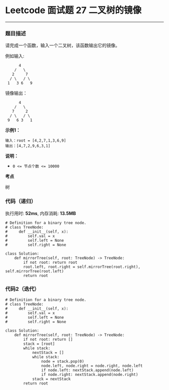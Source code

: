 # Leetcode 面试题 27 二叉树的镜像
***
### 题目描述

请完成一个函数，输入一个二叉树，该函数输出它的镜像。

例如输入:

          4
        /   \
       2     7
      / \   / \
     1   3 6   9
镜像输出：

          4
        /   \
       7     2
      / \   / \
     9   6 3   1
     

**示例1：**    

	输入：root = [4,2,7,1,3,6,9]
	输出：[4,7,2,9,6,3,1]


**说明：**

* `0 <= 节点个数 <= 10000`


**考点**

树


### 代码（递归）
执行用时: **52ms**, 内存消耗: **13.5MB**

```
# Definition for a binary tree node.
# class TreeNode:
#     def __init__(self, x):
#         self.val = x
#         self.left = None
#         self.right = None

class Solution:
    def mirrorTree(self, root: TreeNode) -> TreeNode:        
        if not root: return root       
        root.left, root.right = self.mirrorTree(root.right), self.mirrorTree(root.left)
        return root
```

### 代码2（迭代）

```
# Definition for a binary tree node.
# class TreeNode:
#     def __init__(self, x):
#         self.val = x
#         self.left = None
#         self.right = None

class Solution:
    def mirrorTree(self, root: TreeNode) -> TreeNode:
        if not root: return []
        stack = [root]
        while stack:
            nextStack = []
            while stack:
                node = stack.pop(0)
                node.left, node.right = node.right, node.left
                if node.left: nextStack.append(node.left)
                if node.right: nextStack.append(node.right)
            stack = nextStack
        return root
```









